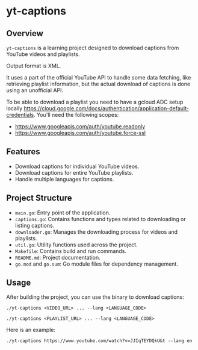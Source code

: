 # yt-captions

## Overview

`yt-captions` is a learning project designed to download captions from YouTube videos and playlists.

Output format is XML.

It uses a part of the official YouTube API to handle some data fetching, like retrieving playlist information, but the actual download of captions is done using an unofficial API.

To be able to download a playlist you need to have a gcloud ADC setup locally https://cloud.google.com/docs/authentication/application-default-credentials.
You'll need the following scopes:
- https://www.googleapis.com/auth/youtube.readonly
- https://www.googleapis.com/auth/youtube.force-ssl

## Features

- Download captions for individual YouTube videos.
- Download captions for entire YouTube playlists.
- Handle multiple languages for captions.

## Project Structure

- `main.go`: Entry point of the application.
- `captions.go`: Contains functions and types related to downloading or listing captions.
- `downloader.go`: Manages the downloading process for videos and playlists.
- `util.go`: Utility functions used across the project.
- `Makefile`: Contains build and run commands.
- `README.md`: Project documentation.
- `go.mod` and `go.sum`: Go module files for dependency management.

## Usage

After building the project, you can use the binary to download captions:

```
./yt-captions <VIDEO_URL> ... --lang <LANGUAGE_CODE>
```

```
./yt-captions <PLAYLIST_URL> ... --lang <LANGUAGE_CODE>
```


Here is an example:
```
./yt-captions https://www.youtube.com/watch?v=JJIqTEYDQkU&t --lang en
```
